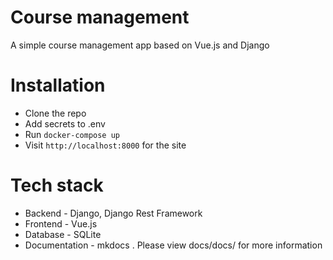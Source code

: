 # Course management

A simple course management app based on Vue.js and Django

# Installation

* Clone the repo
* Add secrets to .env
* Run `docker-compose up`
* Visit `http://localhost:8000` for the site

# Tech stack

* Backend - Django, Django Rest Framework
* Frontend - Vue.js
* Database - SQLite
* Documentation - mkdocs . Please view docs/docs/ for more information
